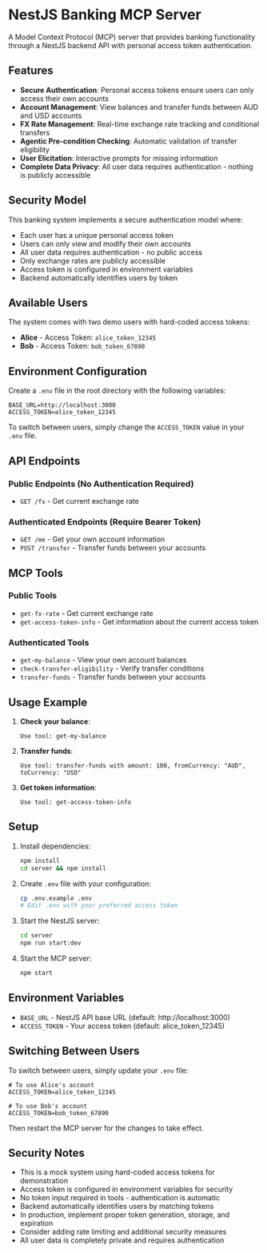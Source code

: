 # NestJS Banking MCP Server

A Model Context Protocol (MCP) server that provides banking functionality through a NestJS backend API with personal access token authentication.

## Features

- **Secure Authentication**: Personal access tokens ensure users can only access their own accounts
- **Account Management**: View balances and transfer funds between AUD and USD accounts
- **FX Rate Management**: Real-time exchange rate tracking and conditional transfers
- **Agentic Pre-condition Checking**: Automatic validation of transfer eligibility
- **User Elicitation**: Interactive prompts for missing information
- **Complete Data Privacy**: All user data requires authentication - nothing is publicly accessible

## Security Model

This banking system implements a secure authentication model where:

- Each user has a unique personal access token
- Users can only view and modify their own accounts
- All user data requires authentication - no public access
- Only exchange rates are publicly accessible
- Access token is configured in environment variables
- Backend automatically identifies users by token

## Available Users

The system comes with two demo users with hard-coded access tokens:

- **Alice** - Access Token: `alice_token_12345`
- **Bob** - Access Token: `bob_token_67890`

## Environment Configuration

Create a `.env` file in the root directory with the following variables:

```env
BASE_URL=http://localhost:3000
ACCESS_TOKEN=alice_token_12345
```

To switch between users, simply change the `ACCESS_TOKEN` value in your `.env` file.

## API Endpoints

### Public Endpoints (No Authentication Required)

- `GET /fx` - Get current exchange rate

### Authenticated Endpoints (Require Bearer Token)

- `GET /me` - Get your own account information
- `POST /transfer` - Transfer funds between your accounts

## MCP Tools

### Public Tools

- `get-fx-rate` - Get current exchange rate
- `get-access-token-info` - Get information about the current access token

### Authenticated Tools

- `get-my-balance` - View your own account balances
- `check-transfer-eligibility` - Verify transfer conditions
- `transfer-funds` - Transfer funds between your accounts

## Usage Example

1. **Check your balance**:

   ```
   Use tool: get-my-balance
   ```

2. **Transfer funds**:

   ```
   Use tool: transfer-funds with amount: 100, fromCurrency: "AUD", toCurrency: "USD"
   ```

3. **Get token information**:
   ```
   Use tool: get-access-token-info
   ```

## Setup

1. Install dependencies:

   ```bash
   npm install
   cd server && npm install
   ```

2. Create `.env` file with your configuration:

   ```bash
   cp .env.example .env
   # Edit .env with your preferred access token
   ```

3. Start the NestJS server:

   ```bash
   cd server
   npm run start:dev
   ```

4. Start the MCP server:
   ```bash
   npm start
   ```

## Environment Variables

- `BASE_URL` - NestJS API base URL (default: http://localhost:3000)
- `ACCESS_TOKEN` - Your access token (default: alice_token_12345)

## Switching Between Users

To switch between users, simply update your `.env` file:

```env
# To use Alice's account
ACCESS_TOKEN=alice_token_12345

# To use Bob's account
ACCESS_TOKEN=bob_token_67890
```

Then restart the MCP server for the changes to take effect.

## Security Notes

- This is a mock system using hard-coded access tokens for demonstration
- Access token is configured in environment variables for security
- No token input required in tools - authentication is automatic
- Backend automatically identifies users by matching tokens
- In production, implement proper token generation, storage, and expiration
- Consider adding rate limiting and additional security measures
- All user data is completely private and requires authentication
